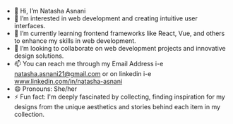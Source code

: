 - 👋 Hi, I’m Natasha Asnani
- 👀 I’m interested in web development and creating intuitive user interfaces.
- 🌱 I’m currently learning frontend frameworks like React, Vue, and others to enhance my skills in web development.
- 💞️ I’m looking to collaborate on web development projects and innovative design solutions.
- 📫 You can reach me through my Email Address i-e natasha.asnani21@gmail.com or on linkedin i-e www.linkedin.com/in/natasha-asnani
- 😄 Pronouns: She/her
- ⚡ Fun fact:  I'm deeply fascinated by collecting, finding inspiration for my designs from the unique aesthetics and stories behind each item in my collection.

<!---
NatashaAsnani/NatashaAsnani is a ✨ special ✨ repository because its `README.md` (this file) appears on your GitHub profile.
You can click the Preview link to take a look at your changes.
--->
